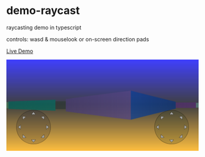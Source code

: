 # demo-raycast
raycasting demo in typescript

controls: wasd & mouselook
or on-screen direction pads

[Live Demo](https://dharrsnprojects.com/raycastdemo/)

![Screenshot of raycast demo](screenshot.png)
